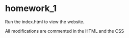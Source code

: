 # homework_1

Run the index.html to view the website.

All modifications are commented in the HTML and the CSS 

